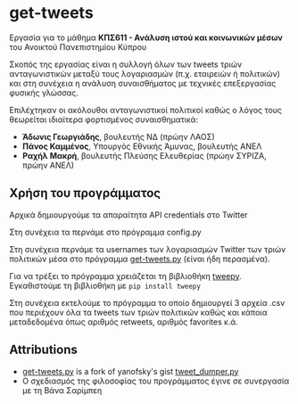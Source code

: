 # get-tweets
Εργασία για το μάθημα **ΚΠΣ611 - Ανάλυση ιστού και κοινωνικών μέσων** του Ανοικτού Πανεπιστημίου Κύπρου

Σκοπός της εργασίας είναι η συλλογή όλων των tweets τριών ανταγωνιστικών μεταξύ τους λογαριασμών (π.χ. εταιρειών ή  πολιτικών) και στη συνέχεια η ανάλυση συναισθήματος με τεχνικές επεξεργασίας φυσικής γλώσσας. 

Επιλέχτηκαν οι ακόλουθοι ανταγωνιστικοί πολιτικοί καθώς ο λόγος τους θεωρείται ιδιαίτερα φορτισμένος συναισθηματικά:
* **Άδωνις Γεωργιάδης**, βουλευτής ΝΔ (πρώην ΛΑΟΣ)
* **Πάνος Καμμένος**, Υπουργός Εθνικής Άμυνας, βουλευτής ΑΝΕΛ
* **Ραχήλ Μακρή**, βουλευτής Πλεύσης Ελευθερίας (πρώην ΣΥΡΙΖΑ, πρώην ΑΝΕΛ)

## Χρήση του προγράμματος

Αρχικά δημιουργούμε τα απαραίτητα API credentials στο Twitter

Στη συνέχεια τα περνάμε στο πρόγραμμα config.py

Στη συνέχεια περνάμε τα usernames των λογαριασμών Twitter των τριών πολιτικών μέσα στο πρόγραμμα [get-tweets.py](tweepy/tweepy
) (είναι ήδη περασμένα).

Για να τρέξει το πρόγραμμα χρειάζεται τη βιβλιοθήκη [tweepy](https://github.com/tweepy/tweepy). Εγκαθιστούμε τη βιβλιοθήκη με 
`pip install tweepy`

Στη συνέχεια εκτελούμε το πρόγραμμα το οποίο δημιουργεί 3 αρχεία .csv που περιέχουν όλα τα tweets των τριών πολιτικών καθώς και κάποια μεταδεδομένα όπως αριθμός retweets, αριθμός favorites κ.ά.

## Attributions

* [get-tweets.py]() is a fork of yanofsky's gist [tweet_dumper.py](https://gist.github.com/yanofsky/5436496)
* Ο σχεδιασμός της φιλοσοφίας του προγράμματος έγινε σε συνεργασία με τη Βάνα Σαρίμπεη

